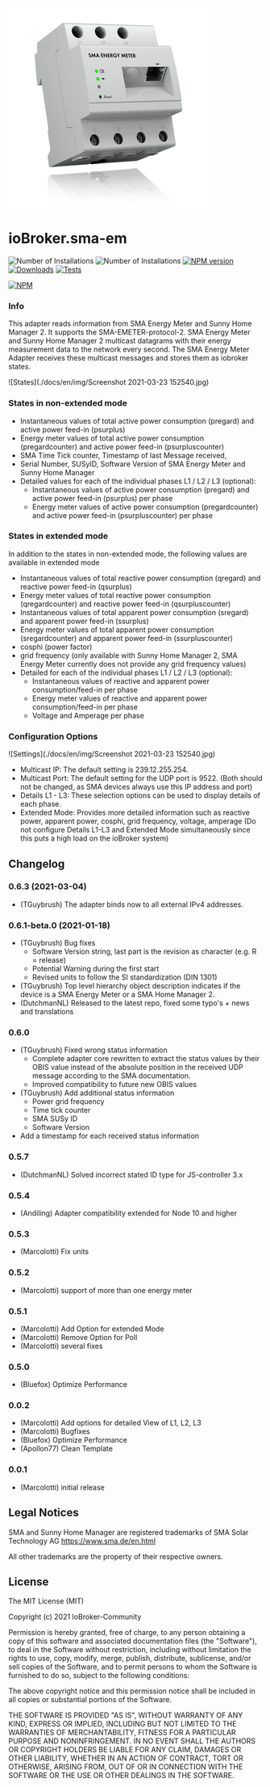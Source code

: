 ![Logo](admin/sma-em.png)
# ioBroker.sma-em

![Number of Installations](http://iobroker.live/badges/sma-em-installed.svg) ![Number of Installations](http://iobroker.live/badges/sma-em-stable.svg) [![NPM version](http://img.shields.io/npm/v/iobroker.sma-em.svg)](https://www.npmjs.com/package/iobroker.sma-em)
[![Downloads](https://img.shields.io/npm/dm/iobroker.sma-em.svg)](https://www.npmjs.com/package/iobroker.sma-em)
[![Tests](https://travis-ci.org/CTJaeger/ioBroker.sma-em.svg?branch=master)](https://travis-ci.org/CTJaeger/ioBroker.sma-em)

[![NPM](https://nodei.co/npm/iobroker.sma-em.png?downloads=true)](https://nodei.co/npm/iobroker.sma-em/)

### Info
This adapter reads information from SMA Energy Meter and Sunny Home Manager 2.
It supports the SMA-EMETER-protocol-2. 
SMA Energy Meter and Sunny Home Manager 2 multicast datagrams with their energy measurement data to the network every second.
The SMA Energy Meter Adapter receives these multicast messages and stores them as iobroker states.

![States](./docs/en/img/Screenshot 2021-03-23 152540.jpg)

### States in non-extended mode
- Instantaneous values of total active power consumption (pregard) and active power feed-in (psurplus)
- Energy meter values of total active power consumption (pregardcounter) and active power feed-in (psurpluscounter)
- SMA Time Tick counter, Timestamp of last Message received, 
- Serial Number, SUSyID, Software Version of SMA Energy Meter and Sunny Home Manager
- Detailed values for each of the individual phases L1 / L2 / L3 (optional):
  - Instantaneous values of active power consumption (pregard) and active power feed-in (psurplus) per phase
  - Energy meter values of active power consumption (pregardcounter) and active power feed-in (psurpluscounter) per phase
  
### States in extended mode
In addition to the states in non-extended mode, the following values are available in extended mode
- Instantaneous values of total reactive power consumption (qregard) and reactive power feed-in (qsurplus)
- Energy meter values of total reactive power consumption (qregardcounter) and reactive power feed-in (qsurpluscounter)
- Instantaneous values of total apparent power consumption (sregard) and apparent power feed-in (ssurplus)
- Energy meter values of total apparent power consumption (sregardcounter) and apparent power feed-in (ssurpluscounter)
- cosphi (power factor)
- grid frequency (only available with Sunny Home Manager 2, SMA Energy Meter currently does not provide any grid frequency values)
- Detailed for each of the individual phases L1 / L2 / L3 (optional):
  - Instantaneous values of reactive and apparent power consumption/feed-in per phase
  - Energy meter values of reactive and apparent power consumption/feed-in per phase
  - Voltage and Amperage per phase

### Configuration Options

![Settings](./docs/en/img/Screenshot 2021-03-23 152540.jpg)

- Multicast IP: The default setting is 239.12.255.254. 
- Multicast Port: The default setting for the UDP port is 9522.
  (Both should not be changed, as SMA devices always use this IP address and port)
- Details L1 - L3: These selection options can be used to display details of each phase.
- Extended Mode: Provides more detailed information such as reactive power, apparent power, cosphi, grid frequency, voltage, amperage
  (Do not configure Details L1-L3 and Extended Mode simultaneously since this puts a high load on the ioBroker system)


<!--
    Placeholder for the next version (at the beginning of the line):
    ### __WORK IN PROGRESS__
-->
        
## Changelog
### 0.6.3 (2021-03-04)
* (TGuybrush) The adapter binds now to all external IPv4 addresses.

### 0.6.1-beta.0 (2021-01-18)
* (TGuybrush) Bug fixes
  * Software Version string, last part is the revision as character (e.g. R = release)
  * Potential Warning during the first start
  * Revised units to follow the SI standardization (DIN 1301)
* (TGuybrush) Top level hierarchy object description indicates if the device is a SMA Energy Meter or a SMA Home Manager 2.
* (DutchmanNL) Released to the latest repo, fixed some typo's + news and translations

### 0.6.0
* (TGuybrush) Fixed wrong status information 
  * Complete adapter core rewritten to extract the status values by their OBIS value instead of the absolute position in the received UDP message according to the SMA documentation.
  *  Improved compatibility to future new OBIS values
* (TGuybrush) Add additional status information
  * Power grid frequency
  * Time tick counter
  * SMA SUSy ID
  * Software Version
* Add a timestamp for each received status information

### 0.5.7
* (DutchmanNL) Solved incorrect stated ID type for JS-controller 3.x

### 0.5.4
* (Andiling) Adapter compatibility extended for Node 10 and higher

### 0.5.3
* (Marcolotti) Fix units 

### 0.5.2
* (Marcolotti) support of more than one energy meter 

### 0.5.1
* (Marcolotti) Add Option for extended Mode
* (Marcolotti) Remove Option for Poll
* (Marcolotti) several fixes

### 0.5.0
* (Bluefox) Optimize Performance

### 0.0.2
* (Marcolotti) Add options for detailed View of L1, L2, L3
* (Marcolotti) Bugfixes
* (Bluefox) Optimize Performance
* (Apollon77) Clean Template

### 0.0.1
* (Marcolotti) initial release

## Legal Notices
SMA and Sunny Home Manager are registered trademarks of SMA Solar Technology AG <https://www.sma.de/en.html>

All other trademarks are the property of their respective owners.

## License
The MIT License (MIT)

Copyright (c) 2021 IoBroker-Community

Permission is hereby granted, free of charge, to any person obtaining a copy
of this software and associated documentation files (the "Software"), to deal
in the Software without restriction, including without limitation the rights
to use, copy, modify, merge, publish, distribute, sublicense, and/or sell
copies of the Software, and to permit persons to whom the Software is
furnished to do so, subject to the following conditions:

The above copyright notice and this permission notice shall be included in
all copies or substantial portions of the Software.

THE SOFTWARE IS PROVIDED "AS IS", WITHOUT WARRANTY OF ANY KIND, EXPRESS OR
IMPLIED, INCLUDING BUT NOT LIMITED TO THE WARRANTIES OF MERCHANTABILITY,
FITNESS FOR A PARTICULAR PURPOSE AND NONINFRINGEMENT. IN NO EVENT SHALL THE
AUTHORS OR COPYRIGHT HOLDERS BE LIABLE FOR ANY CLAIM, DAMAGES OR OTHER
LIABILITY, WHETHER IN AN ACTION OF CONTRACT, TORT OR OTHERWISE, ARISING FROM,
OUT OF OR IN CONNECTION WITH THE SOFTWARE OR THE USE OR OTHER DEALINGS IN
THE SOFTWARE.
